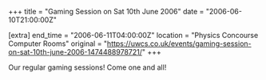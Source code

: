+++
title = "Gaming Session on Sat 10th June 2006"
date = "2006-06-10T21:00:00Z"

[extra]
end_time = "2006-06-11T04:00:00Z"
location = "Physics Concourse Computer Rooms"
original = "https://uwcs.co.uk/events/gaming-session-on-sat-10th-june-2006-1474488978721/"
+++

Our regular gaming sessions\! Come one and all\!

